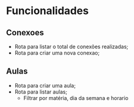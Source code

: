 # Funcionalidades

## Conexoes 

- Rota para listar o total de conexões realizadas;
- Rota para criar uma nova conexao;


## Aulas

- Rota para criar uma aula;
- Rota para listar aulas;
    - Filtrar por matéria, dia da semana e horario